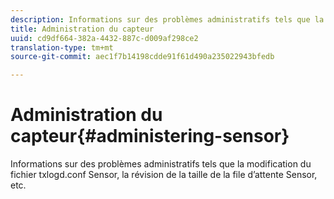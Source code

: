 ```yaml
---
description: Informations sur des problèmes administratifs tels que la modification du fichier txlogd.conf Sensor, la révision de la taille de la file d’attente Sensor, etc.
title: Administration du capteur
uuid: cd9df664-382a-4432-887c-d009af298ce2
translation-type: tm+mt
source-git-commit: aec1f7b14198cdde91f61d490a235022943bfedb

---
```



# Administration du capteur{#administering-sensor}

Informations sur des problèmes administratifs tels que la modification du fichier txlogd.conf Sensor, la révision de la taille de la file d’attente Sensor, etc.

